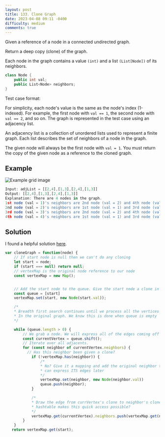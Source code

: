 ```yaml
---
layout: post
title: 133. Clone Graph
date: 2023-04-08 09:11 -0400
difficulty: medium
comments: true
---
```


Given a reference of a node in a connected undirected graph.

Return a deep copy (clone) of the graph.

Each node in the graph contains a value `(int)` and a list `(List[Node])` of its neighbors.

```c++
class Node {
    public int val;
    public List<Node> neighbors;
}
```

Test case format:

For simplicity, each node's value is the same as the node's index (1-indexed). For example, the first node with `val == 1`, the second node with `val == 2`, and so on. The graph is represented in the test case using an adjacency list.

An adjacency list is a collection of unordered lists used to represent a finite graph. Each list describes the set of neighbors of a node in the graph.

The given node will always be the first node with `val = 1`. You must return the copy of the given node as a reference to the cloned graph.

## Example

<img src="{{ site.baseurl }}/assets/images/apr-8.png" alt="Example grid image" />

```javascript
Input: adjList = [[2,4],[1,3],[2,4],[1,3]]
Output: [[2,4],[1,3],[2,4],[1,3]]
Explanation: There are 4 nodes in the graph.
1st node (val = 1)'s neighbors are 2nd node (val = 2) and 4th node (val = 4).
2nd node (val = 2)'s neighbors are 1st node (val = 1) and 3rd node (val = 3).
3rd node (val = 3)'s neighbors are 2nd node (val = 2) and 4th node (val = 4).
4th node (val = 4)'s neighbors are 1st node (val = 1) and 3rd node (val = 3).
```

## Solution

I found a helpful solution [here](https://leetcode.com/problems/clone-graph/solutions/1096141/javascript-bfs-solution-w-comments/?orderBy=most_votes&languageTags=javascript).

```javascript
var cloneGraph = function(node) {
    // If start node is null then we can't do any cloning
    let start = node;
    if (start === null) return null;
    // vertexMap is the original node reference to our node
    const vertexMap = new Map();


    // Add the start node to the queue. Give the start node a clone in the vertex map
    const queue = [start]
    vertexMap.set(start, new Node(start.val));

    /*
    * Breadth first search continues until we process all the vertices in the graph
    * In the original graph. We know this is done when queue is empty
    */

    while (queue.length > 0) {
        // We grab a node. We will express all of the edges coming off of this node.
        const currentVertex = queue.shift();
        // Iterate over all adjacents.
        for (const neighbor of currentVertex.neighbors) {
          // Has this neighbor been given a clone?
            if (!vertexMap.has(neighbor)) {
                /*
                * No? Give it a mapping and add the original neighbor to the search queue so we
                * can express ITS edges later
                */
                vertexMap.set(neighbor, new Node(neighbor.val))
                queue.push(neighbor);
            }

            /*
            * Draw the edge from currVertex's clone to neighbor's clone. Do you see how our
            * hashtable makes this quick access possible?
            */
            vertexMap.get(currentVertex).neighbors.push(vertexMap.get(neighbor));
        }
    }
   return vertexMap.get(start);
```
